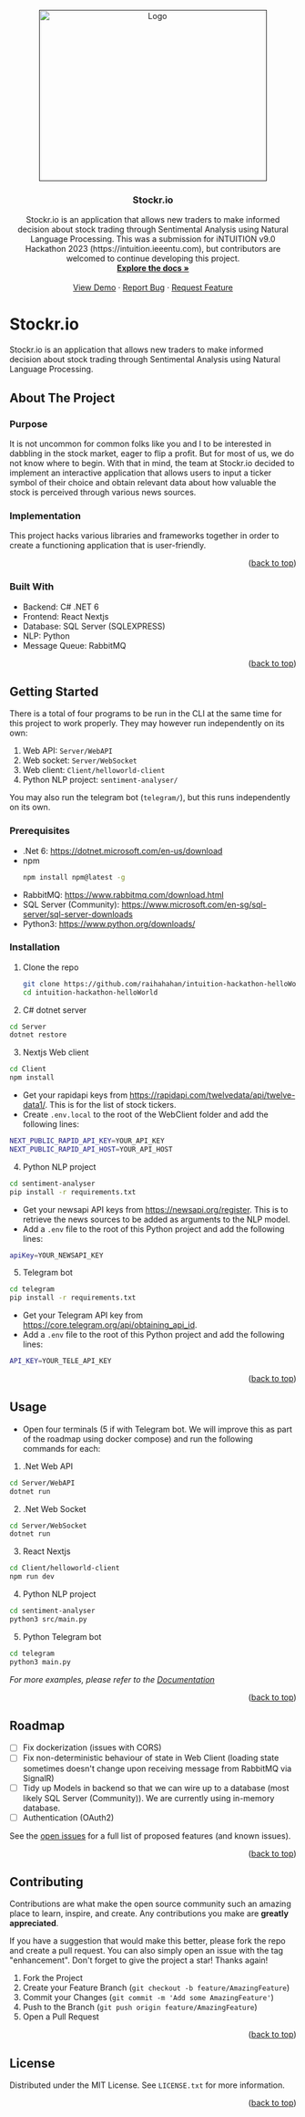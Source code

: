 <!-- PROJECT LOGO -->
<br />
<div align="center">
  <a href="">
    <img src="https://user-images.githubusercontent.com/46714781/221361044-c1b0d871-95ef-49d2-bbf3-bb1fe084753c.png" alt="Logo" width="400" height="300">
  </a>

<h3 align="center">Stockr.io</h3>

  <p align="center">
    Stockr.io is an application that allows new traders to make informed decision about stock trading through Sentimental Analysis using Natural Language Processing. 
    This was a submission for iNTUITION v9.0 Hackathon 2023 (https://intuition.ieeentu.com), but contributors are welcomed to continue developing this project.
    <br />
    <a href="https://github.com/raihahahan/intuition-helloWorld"><strong>Explore the docs »</strong></a>
    <br />
    <br />
    <a href="https://github.com/raihahahan/intuition-helloWorld">View Demo</a>
    ·
    <a href="https://github.com/raihahahan/intuition-helloWorld/issues">Report Bug</a>
    ·
    <a href="https://github.com/raihahahan/intuition-helloWorld/issues">Request Feature</a>
  </p>
</div>

# Stockr.io

Stockr.io is an application that allows new traders to make informed decision about stock trading through Sentimental Analysis using Natural Language Processing.

<!-- Improved compatibility of back to top link: See: https://github.com/othneildrew/Best-README-Template/pull/73 -->
<a name="readme-top"></a>
<!--
*** Thanks for checking out the Best-README-Template. If you have a suggestion
*** that would make this better, please fork the repo and create a pull request
*** or simply open an issue with the tag "enhancement".
*** Don't forget to give the project a star!
*** Thanks again! Now go create something AMAZING! :D
-->

<!-- TABLE OF CONTENTS 
<details>
  <summary>Table of Contents</summary>
  <ol>
    <li>
      <a href="#about-the-project">About The Project</a>
      <ul>
        <li><a href="#built-with">Built With</a></li>
      </ul>
    </li>
    <li>
      <a href="#getting-started">Getting Started</a>
      <ul>
        <li><a href="#prerequisites">Prerequisites</a></li>
        <li><a href="#installation">Installation</a></li>
      </ul>
    </li>
    <li><a href="#usage">Usage</a></li>
    <li><a href="#roadmap">Roadmap</a></li>
    <li><a href="#contributing">Contributing</a></li>
    <li><a href="#license">License</a></li>
    <li><a href="#contact">Contact</a></li>
    <li><a href="#acknowledgments">Acknowledgments</a></li>
  </ol>
</details>
-->


<!-- ABOUT THE PROJECT -->
## About The Project


### Purpose

It is not uncommon for common folks like you and I to be interested in dabbling in the stock market, eager to flip a profit. But for most of us, we do not know where to begin. With that in mind, the team at Stockr.io decided to implement an interactive application that allows users to input a ticker symbol of their choice and obtain relevant data about how valuable the stock is perceived through various news sources.


### Implementation

This project hacks various libraries and frameworks together in order to create a functioning application that is user-friendly.

<p align="right">(<a href="#readme-top">back to top</a>)</p>



### Built With

* Backend: C# .NET 6
* Frontend: React Nextjs
* Database: SQL Server (SQLEXPRESS)
* NLP: Python
* Message Queue: RabbitMQ

<p align="right">(<a href="#readme-top">back to top</a>)</p>


<!-- GETTING STARTED -->
## Getting Started
There is a total of four programs to be run in the CLI at the same time for this project to work properly. They may however run independently on its own:

1. Web API: `Server/WebAPI`
2. Web socket: `Server/WebSocket`
3. Web client: `Client/helloworld-client`
4. Python NLP project: `sentiment-analyser/`

You may also run the telegram bot (`telegram/`), but this runs independently on its own.

### Prerequisites

* .Net 6: https://dotnet.microsoft.com/en-us/download
* npm
  ```sh
  npm install npm@latest -g
  ```
* RabbitMQ: https://www.rabbitmq.com/download.html
* SQL Server (Community): https://www.microsoft.com/en-sg/sql-server/sql-server-downloads
* Python3: https://www.python.org/downloads/

### Installation

1. Clone the repo
   ```sh
   git clone https://github.com/raihahahan/intuition-hackathon-helloWorld.git
   cd intuition-hackathon-helloWorld
   ```
   
2. C# dotnet server
```sh
cd Server
dotnet restore
```

3. Nextjs Web client
```sh
cd Client
npm install
```
* Get your rapidapi keys from https://rapidapi.com/twelvedata/api/twelve-data1/. This is for the list of stock tickers.
* Create `.env.local` to the root of the WebClient folder and add the following lines:
```sh
NEXT_PUBLIC_RAPID_API_KEY=YOUR_API_KEY
NEXT_PUBLIC_RAPID_API_HOST=YOUR_API_HOST
```

4. Python NLP project
```sh
cd sentiment-analyser
pip install -r requirements.txt
```
* Get your newsapi API keys from https://newsapi.org/register. This is to retrieve the news sources to be added as arguments to the NLP model.
* Add a `.env` file to the root of this Python project and add the following lines:
```sh
apiKey=YOUR_NEWSAPI_KEY
```

5. Telegram bot
```sh
cd telegram
pip install -r requirements.txt
```
* Get your Telegram API key from https://core.telegram.org/api/obtaining_api_id.
* Add a `.env` file to the root of this Python project and add the following lines:
```sh
API_KEY=YOUR_TELE_API_KEY
```

<p align="right">(<a href="#readme-top">back to top</a>)</p>

<!-- USAGE EXAMPLES -->
## Usage

* Open four terminals (5 if with Telegram bot. We will improve this as part of the roadmap using docker compose) and run the following commands for each:
1. .Net Web API
```sh
cd Server/WebAPI
dotnet run
```

2. .Net Web Socket
```sh
cd Server/WebSocket
dotnet run
```

3. React Nextjs
```sh
cd Client/helloworld-client
npm run dev
```

4. Python NLP project
```sh
cd sentiment-analyser
python3 src/main.py
```

5. Python Telegram bot
```sh
cd telegram
python3 main.py
```

_For more examples, please refer to the [Documentation](https://example.com)_

<p align="right">(<a href="#readme-top">back to top</a>)</p>

<!-- ROADMAP -->
## Roadmap

- [ ] Fix dockerization (issues with CORS)
- [ ] Fix non-deterministic behaviour of state in Web Client (loading state sometimes doesn't change upon receiving message from RabbitMQ via SignalR)
- [ ] Tidy up Models in backend so that we can wire up to a database (most likely SQL Server (Community)). We are currently using in-memory database.
- [ ] Authentication (OAuth2)

See the [open issues](https://github.com/raihahahan/intuition-hackathon-helloWorld/issues) for a full list of proposed features (and known issues).

<p align="right">(<a href="#readme-top">back to top</a>)</p>

<!-- CONTRIBUTING -->
## Contributing

Contributions are what make the open source community such an amazing place to learn, inspire, and create. Any contributions you make are **greatly appreciated**.

If you have a suggestion that would make this better, please fork the repo and create a pull request. You can also simply open an issue with the tag "enhancement".
Don't forget to give the project a star! Thanks again!

1. Fork the Project
2. Create your Feature Branch (`git checkout -b feature/AmazingFeature`)
3. Commit your Changes (`git commit -m 'Add some AmazingFeature'`)
4. Push to the Branch (`git push origin feature/AmazingFeature`)
5. Open a Pull Request

<p align="right">(<a href="#readme-top">back to top</a>)</p>

<!-- LICENSE -->
## License

Distributed under the MIT License. See `LICENSE.txt` for more information.

<p align="right">(<a href="#readme-top">back to top</a>)</p>


<!-- MARKDOWN LINKS & IMAGES -->
<!-- https://www.markdownguide.org/basic-syntax/#reference-style-links -->
[contributors-shield]: https://img.shields.io/github/contributors/github_username/repo_name.svg?style=for-the-badge
[contributors-url]: https://github.com/github_username/repo_name/graphs/contributors
[forks-shield]: https://img.shields.io/github/forks/github_username/repo_name.svg?style=for-the-badge
[forks-url]: https://github.com/github_username/repo_name/network/members
[stars-shield]: https://img.shields.io/github/stars/github_username/repo_name.svg?style=for-the-badge
[stars-url]: https://github.com/github_username/repo_name/stargazers
[issues-shield]: https://img.shields.io/github/issues/github_username/repo_name.svg?style=for-the-badge
[issues-url]: https://github.com/github_username/repo_name/issues
[license-shield]: https://img.shields.io/github/license/github_username/repo_name.svg?style=for-the-badge
[license-url]: https://github.com/github_username/repo_name/blob/master/LICENSE.txt
[linkedin-shield]: https://img.shields.io/badge/-LinkedIn-black.svg?style=for-the-badge&logo=linkedin&colorB=555
[linkedin-url]: https://linkedin.com/in/linkedin_username
[product-screenshot]: images/screenshot.png
[Next.js]: https://img.shields.io/badge/next.js-000000?style=for-the-badge&logo=nextdotjs&logoColor=white
[Next-url]: https://nextjs.org/
[React.js]: https://img.shields.io/badge/React-20232A?style=for-the-badge&logo=react&logoColor=61DAFB
[React-url]: https://reactjs.org/
[Vue.js]: https://img.shields.io/badge/Vue.js-35495E?style=for-the-badge&logo=vuedotjs&logoColor=4FC08D
[Vue-url]: https://vuejs.org/
[Angular.io]: https://img.shields.io/badge/Angular-DD0031?style=for-the-badge&logo=angular&logoColor=white
[Angular-url]: https://angular.io/
[Svelte.dev]: https://img.shields.io/badge/Svelte-4A4A55?style=for-the-badge&logo=svelte&logoColor=FF3E00
[Svelte-url]: https://svelte.dev/
[Laravel.com]: https://img.shields.io/badge/Laravel-FF2D20?style=for-the-badge&logo=laravel&logoColor=white
[Laravel-url]: https://laravel.com
[Bootstrap.com]: https://img.shields.io/badge/Bootstrap-563D7C?style=for-the-badge&logo=bootstrap&logoColor=white
[Bootstrap-url]: https://getbootstrap.com
[JQuery.com]: https://img.shields.io/badge/jQuery-0769AD?style=for-the-badge&logo=jquery&logoColor=white
[JQuery-url]: https://jquery.com 

